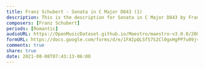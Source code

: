 ```yaml
---
title: Franz Schubert - Sonata in C Major D843 (1)
description: This is the description for Sonata in C Major D843 by Franz Schubert
composers: [Franz Schubert]
periods: [Romantic]
audioURL: https://OpenMusicDataset.github.io/Maestro/maestro-v3.0.0/2009/MIDI-Unprocessed_16_R2_2009_01_ORIG_MID--AUDIO_16_R2_2009_16_R2_2009_04_WAV.midi
formURL: https://docs.google.com/forms/d/e/1FAIpQLSfS7S2Cl0gxHgPP7u09jvFoGhrXlvox2dvjop3cMrRHFdZzog/viewform
comments: true
share: true
date: 2021-08-08T07:43:13-06:00
---
```


